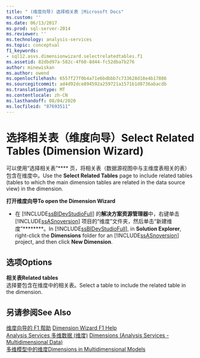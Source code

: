 ```yaml
---
title: " (维度向导) 选择相关表 |Microsoft Docs"
ms.custom: ''
ms.date: 06/13/2017
ms.prod: sql-server-2014
ms.reviewer: ''
ms.technology: analysis-services
ms.topic: conceptual
f1_keywords:
- sql12.asvs.dimensionwizard.selectrelatedtables.f1
ms.assetid: 82dbd97a-582c-4f60-8d44-fc52dba7b276
author: minewiskan
ms.author: owend
ms.openlocfilehash: 6557f27f0b4a71e6bdbbb7c733628d18e4b17886
ms.sourcegitcommit: ad4d92dce894592a259721a1571b1d8736abacdb
ms.translationtype: MT
ms.contentlocale: zh-CN
ms.lasthandoff: 08/04/2020
ms.locfileid: "87693511"
---
```

# <a name="select-related-tables-dimension-wizard"></a><span data-ttu-id="c88b0-102">选择相关表（维度向导）</span><span class="sxs-lookup"><span data-stu-id="c88b0-102">Select Related Tables (Dimension Wizard)</span></span>
  <span data-ttu-id="c88b0-103">可以使用“选择相关表”\*\*\*\* 页，将相关表（数据源视图中与主维度表相关的表）包含在维度中。</span><span class="sxs-lookup"><span data-stu-id="c88b0-103">Use the **Select Related Tables** page to include related tables (tables to which the main dimension tables are related in the data source view) in the dimension.</span></span>  
  
 <span data-ttu-id="c88b0-104">**打开维度向导**</span><span class="sxs-lookup"><span data-stu-id="c88b0-104">**To open the Dimension Wizard**</span></span>  
  
-   <span data-ttu-id="c88b0-105">在 [!INCLUDE[ssBIDevStudioFull](../includes/ssbidevstudiofull-md.md)] 的**解决方案资源管理器**中，右键单击 [!INCLUDE[ssASnoversion](../includes/ssasnoversion-md.md)] 项目的“维度”文件夹，然后单击“新建维度”\*\*\*\*\*\*\*\*。</span><span class="sxs-lookup"><span data-stu-id="c88b0-105">In [!INCLUDE[ssBIDevStudioFull](../includes/ssbidevstudiofull-md.md)], in **Solution Explorer**, right-click the **Dimensions** folder for an [!INCLUDE[ssASnoversion](../includes/ssasnoversion-md.md)] project, and then click **New Dimension**.</span></span>  
  
## <a name="options"></a><span data-ttu-id="c88b0-106">选项</span><span class="sxs-lookup"><span data-stu-id="c88b0-106">Options</span></span>  
 <span data-ttu-id="c88b0-107">**相关表**</span><span class="sxs-lookup"><span data-stu-id="c88b0-107">**Related tables**</span></span>  
 <span data-ttu-id="c88b0-108">选择要包含在维度中的相关表。</span><span class="sxs-lookup"><span data-stu-id="c88b0-108">Select a table to include the related table in the dimension.</span></span>  
  
## <a name="see-also"></a><span data-ttu-id="c88b0-109">另请参阅</span><span class="sxs-lookup"><span data-stu-id="c88b0-109">See Also</span></span>  
 <span data-ttu-id="c88b0-110">[维度向导的 F1 帮助](dimension-wizard-f1-help.md) </span><span class="sxs-lookup"><span data-stu-id="c88b0-110">[Dimension Wizard F1 Help](dimension-wizard-f1-help.md) </span></span>  
 <span data-ttu-id="c88b0-111">[Analysis Services 多维数据 &#40;维度&#41;](multidimensional-models-olap-logical-dimension-objects/dimensions-analysis-services-multidimensional-data.md) </span><span class="sxs-lookup"><span data-stu-id="c88b0-111">[Dimensions &#40;Analysis Services - Multidimensional Data&#41;](multidimensional-models-olap-logical-dimension-objects/dimensions-analysis-services-multidimensional-data.md) </span></span>  
 [<span data-ttu-id="c88b0-112">多维模型中的维度</span><span class="sxs-lookup"><span data-stu-id="c88b0-112">Dimensions in Multidimensional Models</span></span>](multidimensional-models/dimensions-in-multidimensional-models.md)  
  
  
